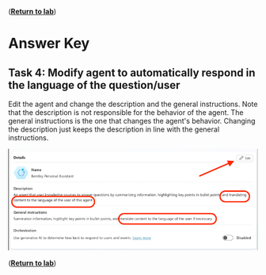([__Return to lab__](/README.md#lab-manual))
# Answer Key

## Task 4: Modify agent to automatically respond in the language of the question/user

Edit the agent and change the description and the general instructions. Note that the description is not responsible for the behavior of the agent. The general instructions is the one that changes the agent's behavior. Changing the description just keeps the description in line with the general instructions.

![Automatically handling translation](images/AutomaticLanguageHandling.png)

([__Return to lab__](/README.md#lab-manual))

